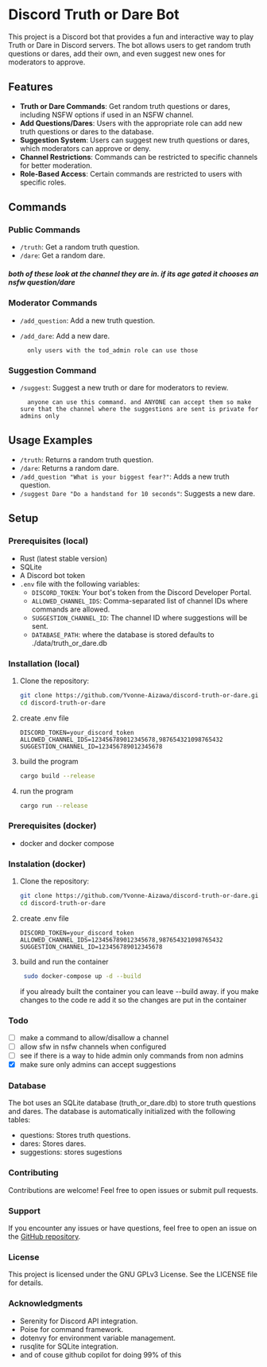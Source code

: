 # Discord Truth or Dare Bot

This project is a Discord bot that provides a fun and interactive way to play Truth or Dare in Discord servers. The bot allows users to get random truth questions or dares, add their own, and even suggest new ones for moderators to approve.

## Features

- **Truth or Dare Commands**: Get random truth questions or dares, including NSFW options if used in an NSFW channel.
- **Add Questions/Dares**: Users with the appropriate role can add new truth questions or dares to the database.
- **Suggestion System**: Users can suggest new truth questions or dares, which moderators can approve or deny.
- **Channel Restrictions**: Commands can be restricted to specific channels for better moderation.
- **Role-Based Access**: Certain commands are restricted to users with specific roles.

## Commands

### Public Commands
- `/truth`: Get a random truth question. 
- `/dare`: Get a random dare.
##### both of these look at the channel they are in. if its age gated it chooses an nsfw question/dare
### Moderator Commands
- `/add_question`: Add a new truth question.
- `/add_dare`: Add a new dare.

        only users with the tod_admin role can use those

### Suggestion Command
- `/suggest`: Suggest a new truth or dare for moderators to review.

        anyone can use this command. and ANYONE can accept them so make sure that the channel where the suggestions are sent is private for admins only

## Usage Examples
- `/truth`: Returns a random truth question.
- `/dare`: Returns a random dare.
- `/add_question "What is your biggest fear?"`: Adds a new truth question.
- `/suggest Dare "Do a handstand for 10 seconds"`: Suggests a new dare.


## Setup

### Prerequisites (local)
- Rust (latest stable version)
- SQLite
- A Discord bot token
- `.env` file with the following variables:
  - `DISCORD_TOKEN`: Your bot's token from the Discord Developer Portal.
  - `ALLOWED_CHANNEL_IDS`: Comma-separated list of channel IDs where commands are allowed.
  - `SUGGESTION_CHANNEL_ID`: The channel ID where suggestions will be sent.
  - `DATABASE_PATH`: where the database is stored defaults to ./data/truth_or_dare.db

### Installation (local)
1. Clone the repository:
   ```bash
   git clone https://github.com/Yvonne-Aizawa/discord-truth-or-dare.git
   cd discord-truth-or-dare
2. create .env file
    ```env
    DISCORD_TOKEN=your_discord_token
    ALLOWED_CHANNEL_IDS=123456789012345678,987654321098765432
    SUGGESTION_CHANNEL_ID=123456789012345678
    ```
3. build the program
    ```bash 
    cargo build --release
    ```
4. run the program
    ```bash
    cargo run --release
    ```
### Prerequisites (docker)
- docker and docker compose
### Instalation (docker)
1. Clone the repository:
   ```bash
   git clone https://github.com/Yvonne-Aizawa/discord-truth-or-dare.git
   cd discord-truth-or-dare
2. create .env file
    ```env
    DISCORD_TOKEN=your_discord_token
    ALLOWED_CHANNEL_IDS=123456789012345678,987654321098765432
    SUGGESTION_CHANNEL_ID=123456789012345678
    ```
3. build and run the container
   ```sh
    sudo docker-compose up -d --build 
   ```
   if you already built the container you can leave --build away. if you make changes to the code re add it so the changes are put in the container
### Todo
- [ ] make a command to allow/disallow a channel
- [ ] allow sfw in nsfw channels when configured
- [ ] see if there is a way to hide admin only commands from non admins
- [x] make sure only admins can accept suggestions
### Database
The bot uses an SQLite database (truth_or_dare.db) to store truth questions and dares. The database is automatically initialized with the following tables:

* questions: Stores truth questions.
* dares: Stores dares.
* suggestions: stores sugestions
  
### Contributing
Contributions are welcome! Feel free to open issues or submit pull requests.
### Support
If you encounter any issues or have questions, feel free to open an issue on the [GitHub repository](https://github.com/Yvonne-Aizawa/discord-truth-or-dare/issues).
### License
This project is licensed under the GNU GPLv3 License. See the LICENSE file for details.

### Acknowledgments
* Serenity for Discord API integration.
* Poise for command framework.
* dotenvy for environment variable management.
* rusqlite for SQLite integration.
* and of couse github copilot for doing 99% of this